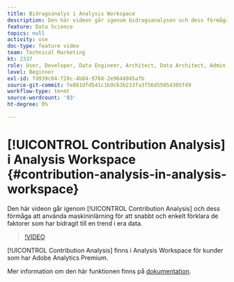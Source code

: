 ```yaml
---
title: Bidragsanalys i Analysis Workspace
description: Den här videon går igenom bidragsanalysen och dess förmåga att använda maskininlärning för att snabbt och enkelt förklara de faktorer som har bidragit till en trend i dina data.
feature: Data Science
topics: null
activity: use
doc-type: feature video
team: Technical Marketing
kt: 2337
role: User, Developer, Data Engineer, Architect, Data Architect, Admin, Leader
level: Beginner
exl-id: fd939c04-f28c-4b84-9768-2e9644945afb
source-git-commit: fe861dfd541c1b9cb3b233fa3f56d55054305fd9
workflow-type: tm+mt
source-wordcount: '93'
ht-degree: 0%

---
```


# [!UICONTROL Contribution Analysis] i Analysis Workspace {#contribution-analysis-in-analysis-workspace}

Den här videon går igenom [!UICONTROL Contribution Analysis] och dess förmåga att använda maskininlärning för att snabbt och enkelt förklara de faktorer som har bidragit till en trend i era data.

>[!VIDEO](https://video.tv.adobe.com/v/25443/?quality=12)

[!UICONTROL Contribution Analysis] finns i Analysis Workspace för kunder som har Adobe Analytics Premium.

Mer information om den här funktionen finns på [dokumentation](https://experienceleague.adobe.com/docs/analytics/analyze/analysis-workspace/virtual-analyst/anomaly-detection/anomaly-detection.html?lang=en).
